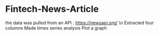 # Fintech-News-Article
the data was pulled from an API : https://newsapi.org/ 
\n Extracted four columns
Made times series analysis 
Plot a graph
